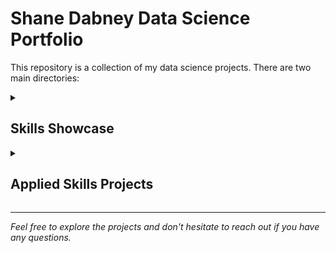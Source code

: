 # Shane Dabney Data Science Portfolio

This repository is a collection of my data science projects. There are two main directories:

<details>
  <summary><h2>Skills Showcase</h2></summary>

  The Skills Showcase directory contains several machine learning projects that I've built from scratch. The following algorithms are included:  
  - Linear Regression
  - Logistic Regression
  - K Nearest Neighbors
</details>
 
<details>
  <summary><h2>Applied Skills Projects</h2></summary>

  The Applied Skills Projects directory contains projects that apply the technical knowledge demonstrated in the Skills_Showcase. Projects include:
  - Color Palette Extractor
  - Famous Paintings Data Base Creation

</details>


---
_Feel free to explore the projects and don't hesitate to reach out if you have any questions._

